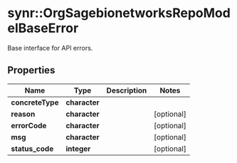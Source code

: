# synr::OrgSagebionetworksRepoModelBaseError

Base interface for API errors.

## Properties
Name | Type | Description | Notes
------------ | ------------- | ------------- | -------------
**concreteType** | **character** |  | 
**reason** | **character** |  | [optional] 
**errorCode** | **character** |  | [optional] 
**msg** | **character** |  | [optional] 
**status_code** | **integer** |  | [optional] 


